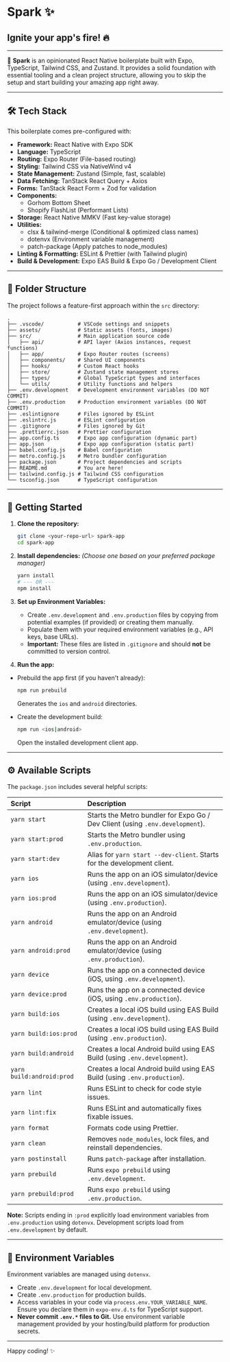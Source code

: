 # Spark ✨

## Ignite your app's fire! 🔥

---

🚀 **Spark** is an opinionated React Native boilerplate built with Expo, TypeScript, Tailwind CSS, and Zustand. It provides a solid foundation with essential tooling and a clean project structure, allowing you to skip the setup and start building your amazing app right away.

---

## 🛠️ Tech Stack

This boilerplate comes pre-configured with:

- **Framework:** React Native with Expo SDK
- **Language:** TypeScript
- **Routing:** Expo Router (File-based routing)
- **Styling:** Tailwind CSS via NativeWind v4
- **State Management:** Zustand (Simple, fast, scalable)
- **Data Fetching:** TanStack React Query + Axios
- **Forms:** TanStack React Form + Zod for validation
- **Components:**
  - Gorhom Bottom Sheet
  - Shopify FlashList (Performant Lists)
- **Storage:** React Native MMKV (Fast key-value storage)
- **Utilities:**
  - clsx & tailwind-merge (Conditional & optimized class names)
  - dotenvx (Environment variable management)
  - patch-package (Apply patches to node_modules)
- **Linting & Formatting:** ESLint & Prettier (with Tailwind plugin)
- **Build & Development:** Expo EAS Build & Expo Go / Development Client

---

## 📁 Folder Structure

The project follows a feature-first approach within the `src` directory:

```plaintext
.
├── .vscode/           # VSCode settings and snippets
├── assets/            # Static assets (fonts, images)
├── src/               # Main application source code
│   ├── api/           # API layer (Axios instances, request functions)
│   ├── app/           # Expo Router routes (screens)
│   ├── components/    # Shared UI components
│   ├── hooks/         # Custom React hooks
│   ├── store/         # Zustand state management stores
│   ├── types/         # Global TypeScript types and interfaces
│   └── utils/         # Utility functions and helpers
├── .env.development   # Development environment variables (DO NOT COMMIT)
├── .env.production    # Production environment variables (DO NOT COMMIT)
├── .eslintignore      # Files ignored by ESLint
├── .eslintrc.js       # ESLint configuration
├── .gitignore         # Files ignored by Git
├── .prettierrc.json   # Prettier configuration
├── app.config.ts      # Expo app configuration (dynamic part)
├── app.json           # Expo app configuration (static part)
├── babel.config.js    # Babel configuration
├── metro.config.js    # Metro bundler configuration
├── package.json       # Project dependencies and scripts
├── README.md          # You are here!
├── tailwind.config.js # Tailwind CSS configuration
└── tsconfig.json      # TypeScript configuration
```

---

## 🚀 Getting Started

1.  **Clone the repository:**

    ```bash
    git clone <your-repo-url> spark-app
    cd spark-app
    ```

2.  **Install dependencies:**
    _(Choose one based on your preferred package manager)_

    ```bash
    yarn install
    # --- OR ---
    npm install
    ```

3.  **Set up Environment Variables:**

    - Create `.env.development` and `.env.production` files by copying from potential examples (if provided) or creating them manually.
    - Populate them with your required environment variables (e.g., API keys, base URLs).
    - **Important:** These files are listed in `.gitignore` and should **not** be committed to version control.

4.  **Run the app:**

- Prebuild the app first (if you haven't already):

  ```bash
  npm run prebuild
  ```

  Generates the `ios` and `android` directories.

- Create the development build:
  ```bash
  npm run <ios|android>
  ```
  Open the installed development client app.

---

## ⚙️ Available Scripts

The `package.json` includes several helpful scripts:

| Script                    | Description                                                                   |
| :------------------------ | :---------------------------------------------------------------------------- |
| `yarn start`              | Starts the Metro bundler for Expo Go / Dev Client (using `.env.development`). |
| `yarn start:prod`         | Starts the Metro bundler using `.env.production`.                             |
| `yarn start:dev`          | Alias for `yarn start --dev-client`. Starts for the development client.       |
| `yarn ios`                | Runs the app on an iOS simulator/device (using `.env.development`).           |
| `yarn ios:prod`           | Runs the app on an iOS simulator/device (using `.env.production`).            |
| `yarn android`            | Runs the app on an Android emulator/device (using `.env.development`).        |
| `yarn android:prod`       | Runs the app on an Android emulator/device (using `.env.production`).         |
| `yarn device`             | Runs the app on a connected device (iOS, using `.env.development`).           |
| `yarn device:prod`        | Runs the app on a connected device (iOS, using `.env.production`).            |
| `yarn build:ios`          | Creates a local iOS build using EAS Build (using `.env.development`).         |
| `yarn build:ios:prod`     | Creates a local iOS build using EAS Build (using `.env.production`).          |
| `yarn build:android`      | Creates a local Android build using EAS Build (using `.env.development`).     |
| `yarn build:android:prod` | Creates a local Android build using EAS Build (using `.env.production`).      |
| `yarn lint`               | Runs ESLint to check for code style issues.                                   |
| `yarn lint:fix`           | Runs ESLint and automatically fixes fixable issues.                           |
| `yarn format`             | Formats code using Prettier.                                                  |
| `yarn clean`              | Removes `node_modules`, lock files, and reinstall dependencies.               |
| `yarn postinstall`        | Runs `patch-package` after installation.                                      |
| `yarn prebuild`           | Runs `expo prebuild` using `.env.development`.                                |
| `yarn prebuild:prod`      | Runs `expo prebuild` using `.env.production`.                                 |

**Note:** Scripts ending in `:prod` explicitly load environment variables from `.env.production` using `dotenvx`. Development scripts load from `.env.development` by default.

---

## 🔑 Environment Variables

Environment variables are managed using `dotenvx`.

- Create `.env.development` for local development.
- Create `.env.production` for production builds.
- Access variables in your code via `process.env.YOUR_VARIABLE_NAME`. Ensure you declare them in `expo-env.d.ts` for TypeScript support.
- **Never commit `.env.*` files to Git.** Use environment variable management provided by your hosting/build platform for production secrets.

---

Happy coding! ✨
